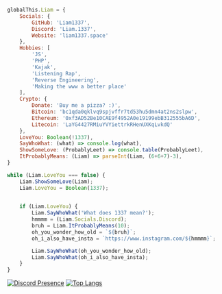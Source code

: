 ```js
globalThis.Liam = {
    Socials: {
        GitHub: 'Liam1337',
        Discord: 'Liam.1337',
        Website: 'liam1337.space'
    },
    Hobbies: [
        'JS',
        'PHP',
        'Kajak',
        'Listening Rap',
        'Reverse Engineering',
        'Making the www a better place'
    ],
    Crypto: {
        Donate: 'Buy me a pizza? :)',
        Bitcoin: 'bc1qda0qklvq9spjvffr7td53hu5dmn4at2ns2slpw',
        Ethereum: '0xf3AD52Be10CAE9f4952A0e19199ebB312555bA6D',
        Litecoin: 'LaYG4427RMiuYVYiettrkRHenUXKqLvkdQ'
    },
    LoveYou: Boolean(!1337),
    SayWhoWhat: (what) => console.log(what),
    ShowSomeLove: (ProbablyLeet) => console.table(ProbablyLeet),
    ItProbablyMeans: (Liam) => parseInt(Liam, (6+6+7)-3),
}

while (Liam.LoveYou === false) {
    Liam.ShowSomeLove(Liam);
    Liam.LoveYou = Boolean(1337);
    

    if (Liam.LoveYou) {
        Liam.SayWhoWhat('What does 1337 mean?');
        hmmmm = (Liam.Socials.Discord);
        bruh = Liam.ItProbablyMeans(10);
        oh_you_wonder_how_old = `${bruh}`;
        oh_i_also_have_insta = `https://www.instagram.com/${hmmmm}`;

        Liam.SayWhoWhat(oh_you_wonder_how_old);
        Liam.SayWhoWhat(oh_i_also_have_insta);
    }
}
```
[![Discord Presence](https://lanyard.cnrad.dev/api/1096035155761709136)](https://discord.com/users/1096035155761709136)
[![Top Langs](https://github-readme-stats.vercel.app/api/top-langs/?username=Liam1337&layout=compact&theme=dark&count_private=true)](https://liam1337.space)
